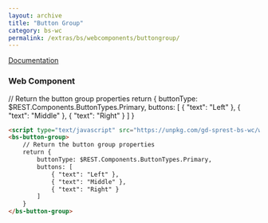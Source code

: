 ```yaml
---
layout: archive
title: "Button Group"
category: bs-wc
permalink: /extras/bs/webcomponents/buttongroup/
---
```

[Documentation](https://getbootstrap.com/docs/4.4/components/button-group)

### Web Component

<script type="text/javascript" src="https://unpkg.com/gd-sprest-bs-wc/dist/gd-sprest-bs.js"></script>
<bs-button-group>
    // Return the button group properties
    return {
        buttonType: $REST.Components.ButtonTypes.Primary,
        buttons: [
            { "text": "Left" },
            { "text": "Middle" },
            { "text": "Right" }
        ]
    }
</bs-button-group>

```html
<script type="text/javascript" src="https://unpkg.com/gd-sprest-bs-wc/wc/dist/gd-sprest-bs.js"></script>
<bs-button-group>
    // Return the button group properties
    return {
        buttonType: $REST.Components.ButtonTypes.Primary,
        buttons: [
            { "text": "Left" },
            { "text": "Middle" },
            { "text": "Right" }
        ]
    }
</bs-button-group>
```